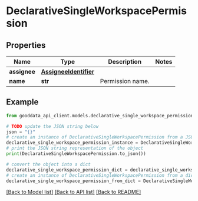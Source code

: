 # DeclarativeSingleWorkspacePermission


## Properties

Name | Type | Description | Notes
------------ | ------------- | ------------- | -------------
**assignee** | [**AssigneeIdentifier**](AssigneeIdentifier.md) |  | 
**name** | **str** | Permission name. | 

## Example

```python
from gooddata_api_client.models.declarative_single_workspace_permission import DeclarativeSingleWorkspacePermission

# TODO update the JSON string below
json = "{}"
# create an instance of DeclarativeSingleWorkspacePermission from a JSON string
declarative_single_workspace_permission_instance = DeclarativeSingleWorkspacePermission.from_json(json)
# print the JSON string representation of the object
print(DeclarativeSingleWorkspacePermission.to_json())

# convert the object into a dict
declarative_single_workspace_permission_dict = declarative_single_workspace_permission_instance.to_dict()
# create an instance of DeclarativeSingleWorkspacePermission from a dict
declarative_single_workspace_permission_from_dict = DeclarativeSingleWorkspacePermission.from_dict(declarative_single_workspace_permission_dict)
```
[[Back to Model list]](../README.md#documentation-for-models) [[Back to API list]](../README.md#documentation-for-api-endpoints) [[Back to README]](../README.md)


